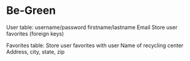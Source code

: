 # Be-Green

User table: 
username/password
firstname/lastname
Email
Store user favorites (foreign keys)

Favorites table:
Store user favorites with user
Name of recycling center
Address, city, state, zip
